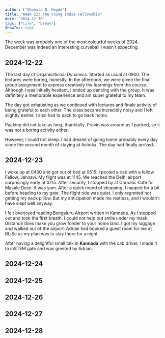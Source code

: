 ```yaml
---
author: ["Shweata N. Hegde"]
title: "Week 22| The Young India Fellowship"
date: "2024-12-30"
tags: ["life", "break"]
ShowToc: true
---
```

The week was probably one of the most colourful weeks of 2024. December was indeed an interesting curveball I wasn't expecting.

## 2024-12-22
The last day of Organisational Dynamics. Started as usual at 0900. The lectures were boring, honestly. In the afternoon, we were given the final group assignment to express creatively the learnings from the course. Although I was initially hesitant, I ended up dancing with the group. It was definitely a memorable experience and am super grateful to my team.

The day got exhausting as we continued with lectures and finale activity of being grateful to each other. The class became incredibly noisy and I left slightly earlier. I also had to pack to go back home.

Packing did not take as long, thankfully. Pravin was around as I packed, so it was not a boring activity either.

However, I could not sleep. I had dreamt of going home probably every day since the second month of staying at Ashoka. The day had finally arrived...
## 2024-12-23
I woke up at 0430 and got out of bed at 0515. I pooled a cab with a fellow Fellow, Jahnavi. My flight was at 1145. We reached the Delhi airport surprisingly early at 0715. After security, I stopped by at Carnatic Cafe for Masale Dose. It was yum. After a quick round of shopping, I napped for a bit before heading to my gate. The flight ride was quiet. I only regretted not getting my neck pillow. But my anticipation made me restless, and I wouldn't have slept well anyway.

I felt overjoyed reading Bengaluru Airport written in Kannada. As I stepped out and took the first breath, I could not help but smile under my mask. Distance does make you grow fonder to your home land. I got my luggage and walked out of the airport. Adrian had booked a guest room for me at BLiSc as my plan was to stay there for a night.

After having a delightful small talk in **Kannada** with the cab driver, I made it to inSTEM gate and was greeted by Adrian. 
## 2024-12-24
## 2024-12-25
## 2024-12-26
## 2024-12-27
## 2024-12-28